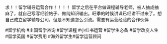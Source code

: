 求！！留学辅导运营合作！！！！
留学之后在平台做课程辅导老师，被人抽成抽麻了，就自己写写经验帖子、做纯知识输出。旺季的时候讲课已经讲不过来了。想自己成立留学辅导公司，但是不知道怎么引流。需要有运营经验的合作伙伴
	
#留学机构 #出国留学咨询 #留学课程 #小红书运营 #留学生必备 #留学改变人生 #留学英国 #留学费用 #海外留学生#留学运营顾问 